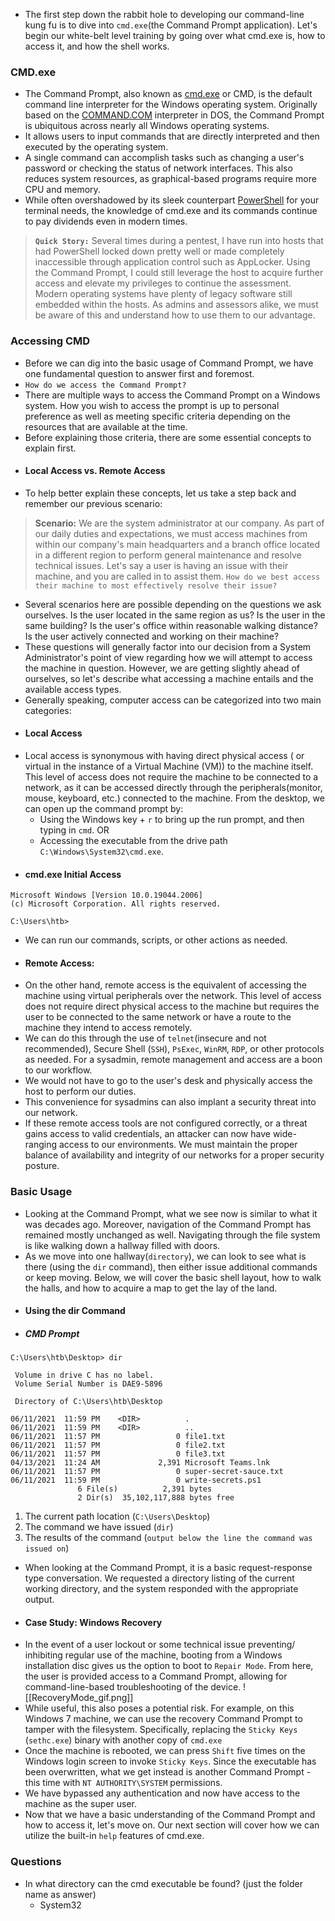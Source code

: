 - The first step down the rabbit hole to developing our command-line kung fu is to dive into `cmd.exe`(the Command Prompt application). Let's begin our white-belt level training by going over what cmd.exe is, how to access it, and how the shell works.


### CMD.exe
- The Command Prompt, also known as [cmd.exe](https://https://learn.microsoft.com/en-us/windows-server/administration/windows-commands/cmd) or CMD, is the default command line interpreter for the Windows operating system. Originally based on the [COMMAND.COM](https://www.techopedia.com/definition/1360/commandcom) interpreter in DOS, the Command Prompt is ubiquitous across nearly all Windows operating systems. 
- It allows users to input commands that are directly interpreted and then executed by the operating system. 
- A single command can accomplish tasks such as changing a user's password or checking the status of network interfaces. This also reduces system resources, as graphical-based programs require more CPU and memory.
- While often overshadowed by its sleek counterpart [PowerShell](https://learn.microsoft.com/en-us/powershell/scripting/overview?view=powershell-7.2) for your terminal needs, the knowledge of cmd.exe and its commands continue to pay dividends even in modern times.

> **`Quick Story:`** Several times during a pentest, I have run into hosts that had PowerShell locked down pretty well or made completely inaccessible through application control such as AppLocker. Using the Command Prompt, I could still leverage the host to acquire further access and elevate my privileges to continue the assessment. Modern operating systems have plenty of legacy software still embedded within the hosts. As admins and assessors alike, we must be aware of this and understand how to use them to our advantage.


### Accessing CMD
- Before we can dig into the basic usage of Command Prompt, we have one fundamental question to answer first and foremost.
- `How do we access the Command Prompt?`
- There are multiple ways to access the Command Prompt on a Windows system. How you wish to access the prompt is up to personal preference as well as meeting specific criteria depending on the resources that are available at the time. 
- Before explaining those criteria, there are some essential concepts to explain first.
- #### Local Access vs. Remote Access
- To help better explain these concepts, let us take a step back and remember our previous scenario:
> **Scenario:** We are the system administrator at our company. As part of our daily duties and expectations, we must access machines from within our company's main headquarters and a branch office located in a different region to perform general maintenance and resolve technical issues. Let's say a user is having an issue with their machine, and you are called in to assist them. `How do we best access their machine to most effectively resolve their issue?`
- Several scenarios here are possible depending on the questions we ask ourselves. Is the user located in the same region as us? Is the user in the same building? Is the user's office within reasonable walking distance? Is the user actively connected and working on their machine? 
- These questions will generally factor into our decision from a System Administrator's point of view regarding how we will attempt to access the machine in question. However, we are getting slightly ahead of ourselves, so let's describe what accessing a machine entails and the available access types.
- Generally speaking, computer access can be categorized into two main categories:
- #### Local Access
- Local access is synonymous with having direct physical access ( or virtual in the instance of a Virtual Machine (VM)) to the machine itself. This level of access does not require the machine to be connected to a network, as it can be accessed directly through the peripherals(monitor, mouse, keyboard, etc.) connected to the machine. From the desktop, we can open up the command prompt by:
	- Using the Windows key + `r` to bring up the run prompt, and then typing in `cmd`. OR
	- Accessing the executable from the drive path `C:\Windows\System32\cmd.exe`.
- #### cmd.exe Initial Access
```cmd-session
Microsoft Windows [Version 10.0.19044.2006]
(c) Microsoft Corporation. All rights reserved.

C:\Users\htb>
```
- We can run our commands, scripts, or other actions as needed.
- #### Remote Access:
- On the other hand, remote access is the equivalent of accessing the machine using virtual peripherals over the network. This level of access does not require direct physical access to the machine but requires the user to be connected to the same network or have a route to the machine they intend to access remotely. 
- We can do this through the use of `telnet`(insecure and not recommended), Secure Shell (`SSH`), `PsExec`, `WinRM`, `RDP`, or other protocols as needed. For a sysadmin, remote management and access are a boon to our workflow. 
- We would not have to go to the user's desk and physically access the host to perform our duties. 
- This convenience for sysadmins can also implant a security threat into our network. 
- If these remote access tools are not configured correctly, or a threat gains access to valid credentials, an attacker can now have wide-ranging access to our environments. We must maintain the proper balance of availability and integrity of our networks for a proper security posture.


### Basic Usage
- Looking at the Command Prompt, what we see now is similar to what it was decades ago. Moreover, navigation of the Command Prompt has remained mostly unchanged as well. Navigating through the file system is like walking down a hallway filled with doors. 
- As we move into one hallway(`directory`), we can look to see what is there (using the `dir` command), then either issue additional commands or keep moving. Below, we will cover the basic shell layout, how to walk the halls, and how to acquire a map to get the lay of the land.
- #### Using the dir Command
- ##### CMD Prompt
```cmd-session
C:\Users\htb\Desktop> dir
  
 Volume in drive C has no label.
 Volume Serial Number is DAE9-5896

 Directory of C:\Users\htb\Desktop

06/11/2021  11:59 PM    <DIR>          .
06/11/2021  11:59 PM    <DIR>          ..
06/11/2021  11:57 PM                 0 file1.txt
06/11/2021  11:57 PM                 0 file2.txt
06/11/2021  11:57 PM                 0 file3.txt
04/13/2021  11:24 AM             2,391 Microsoft Teams.lnk
06/11/2021  11:57 PM                 0 super-secret-sauce.txt
06/11/2021  11:59 PM                 0 write-secrets.ps1
               6 File(s)          2,391 bytes
               2 Dir(s)  35,102,117,888 bytes free
```
1. The current path location (`C:\Users\Desktop`)
2. The command we have issued (`dir`)
3. The results of the command (`output below the line the command was issued on`)
- When looking at the Command Prompt, it is a basic request-response type conversation. We requested a directory listing of the current working directory, and the system responded with the appropriate output.
- #### Case Study: Windows Recovery
- In the event of a user lockout or some technical issue preventing/ inhibiting regular use of the machine, booting from a Windows installation disc gives us the option to boot to `Repair Mode`. From here, the user is provided access to a Command Prompt, allowing for command-line-based troubleshooting of the device.
![[RecoveryMode_gif.png]]
- While useful, this also poses a potential risk. For example, on this Windows 7 machine, we can use the recovery Command Prompt to tamper with the filesystem. Specifically, replacing the `Sticky Keys` (`sethc.exe`) binary with another copy of `cmd.exe`
- Once the machine is rebooted, we can press `Shift` five times on the Windows login screen to invoke `Sticky Keys`. Since the executable has been overwritten, what we get instead is another Command Prompt - this time with `NT AUTHORITY\SYSTEM` permissions. 
- We have bypassed any authentication and now have access to the machine as the super user.
- Now that we have a basic understanding of the Command Prompt and how to access it, let's move on. Our next section will cover how we can utilize the built-in `help` features of cmd.exe.


### Questions
- In what directory can the cmd executable be found? (just the folder name as answer)
	- System32